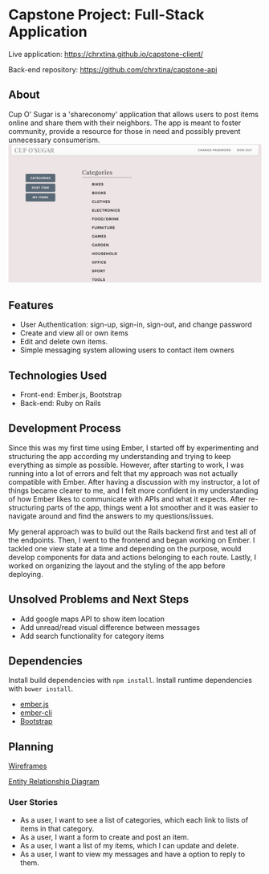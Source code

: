 # Capstone Project: Full-Stack Application

Live application: https://chrxtina.github.io/capstone-client/

Back-end repository: https://github.com/chrxtina/capstone-api

## About

Cup O' Sugar is a 'shareconomy' application that allows users to post items online and share them with their neighbors. The app is meant to foster community, provide a resource for those in need and possibly prevent unnecessary consumerism.
![Cup O' Sugar screenshot](/app/images/CupoSugar.jpg)

## Features

* User Authentication: sign-up, sign-in, sign-out, and change password
* Create and view all or own items
* Edit and delete own items.
* Simple messaging system allowing users to contact item owners

## Technologies Used

* Front-end: Ember.js, Bootstrap
* Back-end: Ruby on Rails

## Development Process

Since this was my first time using Ember, I started off by experimenting and
structuring the app according my understanding and trying to keep everything as
simple as possible. However, after starting to work, I was running into a lot
of errors and felt that my approach was not actually compatible with Ember.
After having a discussion with my instructor, a lot of things became clearer to
me, and I felt more confident in my understanding of how Ember likes to
communicate with APIs and what it expects. After re-structuring parts of the
app, things went a lot smoother and it was easier to navigate around and find
the answers to my questions/issues.

My general approach was to build out the Rails backend first and test all of the
endpoints. Then, I went to the frontend and began working on Ember. I tackled
one view state at a time and depending on the purpose, would develop components
for data and actions belonging to each route. Lastly, I worked on organizing
the layout and the styling of the app before deploying.

## Unsolved Problems and Next Steps

* Add google maps API to show item location
* Add unread/read visual difference between messages
* Add search functionality for category items

## Dependencies

Install build dependencies with `npm install`. Install runtime dependencies with
`bower install`.

-   [ember.js](http://emberjs.com/)
-   [ember-cli](http://www.ember-cli.com/)
-   [Bootstrap](http://getbootstrap.com)

## Planning

[Wireframes](https://drive.google.com/file/d/0B9I6LEzstvUqRlN3eHlrdHhmWUtSVExEQ3FMckpPaUZKRVZz/view?usp=sharing)

[Entity Relationship Diagram](https://docs.google.com/drawings/d/1GDq22b-j0gjaDgGtHtdWZpjNpgdO7GIeCxyDb_tnpUk/edit?usp=sharing)

### User Stories
- As a user, I want to see a list of categories, which each link to lists of items in that category.
- As a user, I want a form to create and post an item.
- As a user, I want a list of my items, which I can update and delete.
- As a user, I want to view my messages and have a option to reply to them.
